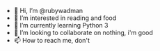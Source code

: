 - 👋 Hi, I’m @rubywadman
- 👀 I’m interested in reading and food 
- 🌱 I’m currently learning Python 3
- 💞️ I’m looking to collaborate on nothing, i'm good
- 📫 How to reach me, don't

<!---
rubywadman/rubywadman is a ✨ special ✨ repository because its `README.md` (this file) appears on your GitHub profile.
You can click the Preview link to take a look at your changes.
--->
